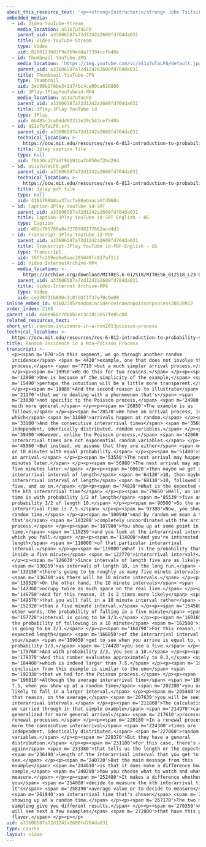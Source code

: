 ```yaml
---
about_this_resource_text: '<p><strong>Instructor:</strong> John Tsitsiklis</p>'
embedded_media:
  - id: Video-YouTube-Stream
    media_location: aS1o7uTaLF0
    parent_uid: a33606587a72d1242a2608fd704da031
    title: Video-YouTube-Stream
    type: Video
    uid: 02801130d7f9afb9edda77394ccfb48e
  - id: Thumbnail-YouTube-JPG
    media_location: 'https://img.youtube.com/vi/aS1o7uTaLF0/default.jpg'
    parent_uid: a33606587a72d1242a2608fd704da031
    title: Thumbnail-YouTube-JPG
    type: Thumbnail
    uid: 3ec99b1f8be342d74bc4ce00ca616896
  - id: 3Play-3PlayYouTubeid-MP4
    media_location: aS1o7uTaLF0
    parent_uid: a33606587a72d1242a2608fd704da031
    title: 3Play-3Play YouTube id
    type: 3Play
    uid: 6b485c3ca0ddd82212e29c543cef5d0a
  - id: aS1o7uTaLF0.srt
    parent_uid: a33606587a72d1242a2608fd704da031
    technical_location: >-
      https://ocw.mit.edu/resources/res-6-012-introduction-to-probability-spring-2018/part-iii-random-processes/random-incidence-in-a-non2013poisson-process/aS1o7uTaLF0.srt
    title: 3play caption file
    type: null
    uid: fbb50ca27adf9bb91bafb850ef2bd294
  - id: aS1o7uTaLF0.pdf
    parent_uid: a33606587a72d1242a2608fd704da031
    technical_location: >-
      https://ocw.mit.edu/resources/res-6-012-introduction-to-probability-spring-2018/part-iii-random-processes/random-incidence-in-a-non2013poisson-process/aS1o7uTaLF0.pdf
    title: 3play pdf file
    type: null
    uid: 4181708b8aa37acfa98ebaaca6fd968c
  - id: Caption-3Play YouTube id-SRT
    parent_uid: a33606587a72d1242a2608fd704da031
    title: Caption-3Play YouTube id-SRT-English - US
    type: Caption
    uid: 481c795788a8a3278f08177662acd4d3
  - id: Transcript-3Play YouTube id-PDF
    parent_uid: a33606587a72d1242a2608fd704da031
    title: Transcript-3Play YouTube id-PDF-English - US
    type: Transcript
    uid: f6ffc259ed6e9aec305040fc817af113
  - id: Video-InternetArchive-MP4
    media_location: >-
      https://archive.org/download/MITRES.6-012S18/MITRES6_012S18_L23-08_300k.mp4
    parent_uid: a33606587a72d1242a2608fd704da031
    title: Video-Internet Archive-MP4
    type: Video
    uid: ce278f31b890c2c8fd0fff37e70c0e08
inline_embed_id: 81602305randomincidenceinanonpoissonprocess30528912
order_index: 2168
parent_uid: ea0e960c7d6bb5ec3c28c2657fe85c0d
related_resources_text: ''
short_url: random-incidence-in-a-non2013poisson-process
technical_location: >-
  https://ocw.mit.edu/resources/res-6-012-introduction-to-probability-spring-2018/part-iii-random-processes/random-incidence-in-a-non2013poisson-process
title: Random Incidence in a Non–Poisson Process
transcript: >-
  <p><span m='670'>In this segment, we go through another random
  incidence</span> <span m='4420'>example, one that does not involve the Poisson
  process,</span> <span m='7710'>but a much simpler arrival process.</span>
  </p><p><span m='10950'>We do this for two reasons.</span> </p><p><span
  m='12860'>One is because of the simplicity of the example,</span> <span
  m='15490'>perhaps the intuition will be a little more transparent.</span>
  </p><p><span m='18880'>And the second reason is to illustrate</span> <span
  m='21170'>that we're dealing with a phenomenon that's</span> <span
  m='23030'>not specific to the Poisson process,</span> <span m='24980'>but is
  much more general.</span> </p><p><span m='26850'>The example is as
  follows.</span> </p><p><span m='28570'>We have an arrival process, in
  which</span> <span m='31060'>arrivals happen at random.</span> </p><p><span
  m='33100'>And the consecutive interarrival times</span> <span m='35600'>are
  independent, identically distributed, random variables.</span> </p><p><span
  m='39400'>However, unlike the Poisson process,</span> <span m='42060'>these
  interarrival times are not exponential random variables.</span> </p><p><span
  m='45960'>But instead, we assume that they are either</span> <span m='47940'>5
  or 10 minutes with equal probability.</span> </p><p><span m='51480'>So we have
  an arrival.</span> </p><p><span m='53550'>The next arrival may happen five
  minutes later.</span> </p><p><span m='56980'>The next arrival may again happen
  five minutes later.</span> </p><p><span m='60620'>Then maybe we get an
  interarrival interval of length</span> <span m='64120'>10, then maybe another
  interarrival interval of length</span> <span m='68110'>10, followed by one of
  five, and so on.</span> </p><p><span m='74820'>What is the expected value of
  the kth interarrival time?</span> </p><p><span m='79650'>Well, an interarrival
  time is with probability 1/2 of length</span> <span m='85539'>five and with
  probability 1/2 of length 10.</span> </p><p><span m='90500'>So the average
  interarrival time is 7.5.</span> </p><p><span m='97380'>Now, you show up at a
  random time.</span> </p><p><span m='100940'>And by random we mean a time
  that's</span> <span m='103289'>completely uncoordinated with the arrival
  process.</span> </p><p><span m='107900'>You show up at some point in
  time,</span> <span m='110259'>and you look at the interarrival interval in
  which you fall.</span> </p><p><span m='114000'>And you're interested in the
  length</span> <span m='116000'>of that particular interarrival
  interval.</span> </p><p><span m='119000'>What is the probability that you fall
  inside a five minute</span> <span m='122770'>interarrival interval?</span>
  </p><p><span m='126630'>Since intervals of length five are as likely</span>
  <span m='130259'>as intervals of length 10, in the long run,</span> <span
  m='133150'>there's going to be roughly as many five minute intervals</span>
  <span m='136760'>as there will be 10 minute intervals.</span> </p><p><span
  m='139520'>On the other hand, the 10 minute intervals</span> <span
  m='142360'>occupy twice as much space on the real line.</span> </p><p><span
  m='146750'>And for this reason, it is 2 times more likely</span> <span
  m='149570'>that you will fall in a 10 minute interval rather</span> <span
  m='152320'>than a five minute interval.</span> </p><p><span m='154500'>In
  other words, the probability of falling in a five minute</span> <span
  m='157720'>interval is going to be 1/3.</span> </p><p><span m='160160'>Whereas
  the probability of following in a 10 minute</span> <span m='162500'>interval
  is going to be 2/3.</span> </p><p><span m='164790'>For this reason, the
  expected length</span> <span m='166850'>of the interarrival interval that
  you</span> <span m='169050'>get to see when you arrive is equal to, with
  probability 1/3,</span> <span m='174420'>you see a five.</span> </p><p><span
  m='175760'>And with probability 2/3, you see a 10.</span> </p><p><span
  m='179370'>And this number evaluates approximately to 8.3,</span> <span
  m='184400'>which is indeed larger than 7.5.</span> </p><p><span m='188930'>The
  conclusion from this example is similar to the one</span> <span
  m='192330'>that we had for the Poisson process.</span> </p><p><span
  m='196010'>Although the average interarrival time</span> <span m='198500'>is
  7.5, when you show up at a random time</span> <span m='202280'>you are more
  likely to fall in a larger interval.</span> </p><p><span m='205480'>And for
  that reason, on the average,</span> <span m='207630'>you will be seeing longer
  interarrival intervals.</span> </p><p><span m='211860'>The calculations that
  we carried through in that simple example</span> <span m='214970'>can be
  generalized for more general arrival</span> <span m='217610'>processes, called
  renewal processes.</span> </p><p><span m='220180'>In a renewal process, once
  more the consecutive interarrival</span> <span m='224300'>times are
  independent, identically distributed,</span> <span m='227060'>random
  variables.</span> </p><p><span m='228370'>But they have a general
  distribution.</span> </p><p><span m='231180'>For this case, there's a formula
  again</span> <span m='233380'>that tells us the length or the expected</span>
  <span m='236490'>length of the interarrival interval that you get to
  see.</span> </p><p><span m='240720'>But the main message from this
  example</span> <span m='244610'>is that it does make a difference how you
  sample,</span> <span m='248280'>how you choose what to watch and what to
  measure.</span> </p><p><span m='252480'>It makes a difference whether
  you</span> <span m='254080'>decide to measure the kth interarrival time and
  it's</span> <span m='258190'>average value or to decide to measure</span>
  <span m='261940'>an interarrival time that's chosen</span> <span m='264140'>by
  showing up at a random time.</span> </p><p><span m='267170'>The two methods of
  sampling give you different results.</span> </p><p><span m='270350'>And we
  will see next a few examples</span> <span m='272800'>that have this particular
  flavor.</span> </p><p></p>
uid: a33606587a72d1242a2608fd704da031
type: course
layout: video
---
```

